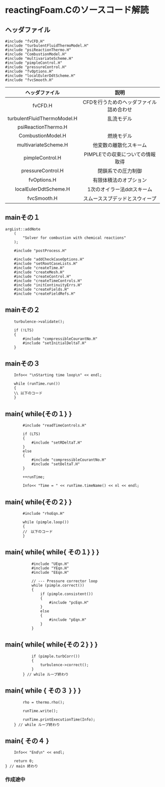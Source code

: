 # reactingFoam.Cのソースコード解読
## ヘッダファイル
```
#include "fvCFD.H"
#include "turbulentFluidThermoModel.H"
#include "psiReactionThermo.H"
#include "CombustionModel.H"
#include "multivariateScheme.H"
#include "pimpleControl.H"
#include "pressureControl.H"
#include "fvOptions.H"
#include "localEulerDdtScheme.H"
#include "fvcSmooth.H"
```
|ヘッダファイル|説明|
|:-----:|:-----:|
|fvCFD.H|CFDを行うためのヘッダファイル詰め合わせ|
|turbulentFluidThermoModel.H|乱流モデル|
|psiReactionThermo.H|
|CombustionModel.H|燃焼モデル|
|multivariateScheme.H|他変数の離散化スキーム|
|pimpleControl.H|PIMPLEでの収束についての情報取得|
|pressureControl.H|閉鎖系での圧力制御|
|fvOptions.H|有限体積法のオプション|
|localEulerDdtScheme.H|1次のオイラー法ddtスキーム|
|fvcSmooth.H|スムーススプデッドとスウィープ|
## mainその１
```
argList::addNote
    (
        "Solver for combustion with chemical reactions"
    );

    #include "postProcess.H"

    #include "addCheckCaseOptions.H"
    #include "setRootCaseLists.H"
    #include "createTime.H"
    #include "createMesh.H"
    #include "createControl.H"
    #include "createTimeControls.H"
    #include "initContinuityErrs.H"
    #include "createFields.H"
    #include "createFieldRefs.H"
```
## mainその２
```
    turbulence->validate();

    if (!LTS)
    {
        #include "compressibleCourantNo.H"
        #include "setInitialDeltaT.H"
    }
```
## mainその３
```
    Info<< "\nStarting time loop\n" << endl;

    while (runTime.run())
    {
    \\ 以下のコード
    }
```
## main{ while{その１} }
```
        #include "readTimeControls.H"

        if (LTS)
        {
            #include "setRDeltaT.H"
        }
        else
        {
            #include "compressibleCourantNo.H"
            #include "setDeltaT.H"
        }

        ++runTime;
        
        Info<< "Time = " << runTime.timeName() << nl << endl;
```
## main{ while{その２} }
```
        #include "rhoEqn.H"

        while (pimple.loop())
        {
        //　以下のコード 
        }
```
## main{ while{ while{ その１} } }
```
            #include "UEqn.H"
            #include "YEqn.H"
            #include "EEqn.H"

            // --- Pressure corrector loop
            while (pimple.correct())
            {
                if (pimple.consistent())
                {
                    #include "pcEqn.H"
                }
                else
                {
                    #include "pEqn.H"
                }
            }
```
## main{ while{ while{その２} } }
```
            if (pimple.turbCorr())
            {
                turbulence->correct();
            }
        } // while ループ終わり
```
## main{ while { その３ } } }
```
        rho = thermo.rho();

        runTime.write();

        runTime.printExecutionTime(Info);
    } // while ループ終わり
```
## main{ その４ }
```
    Info<< "End\n" << endl;

    return 0;
} // main 終わり
```

### 作成途中
